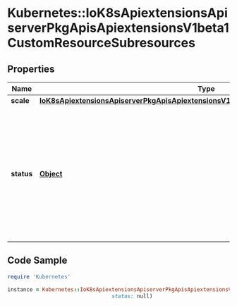 # Kubernetes::IoK8sApiextensionsApiserverPkgApisApiextensionsV1beta1CustomResourceSubresources

## Properties

Name | Type | Description | Notes
------------ | ------------- | ------------- | -------------
**scale** | [**IoK8sApiextensionsApiserverPkgApisApiextensionsV1beta1CustomResourceSubresourceScale**](IoK8sApiextensionsApiserverPkgApisApiextensionsV1beta1CustomResourceSubresourceScale.md) |  | [optional] 
**status** | [**Object**](.md) | CustomResourceSubresourceStatus defines how to serve the status subresource for CustomResources. Status is represented by the &#x60;.status&#x60; JSON path inside of a CustomResource. When set, * exposes a /status subresource for the custom resource * PUT requests to the /status subresource take a custom resource object, and ignore changes to anything except the status stanza * PUT/POST/PATCH requests to the custom resource ignore changes to the status stanza | [optional] 

## Code Sample

```ruby
require 'Kubernetes'

instance = Kubernetes::IoK8sApiextensionsApiserverPkgApisApiextensionsV1beta1CustomResourceSubresources.new(scale: null,
                                 status: null)
```


